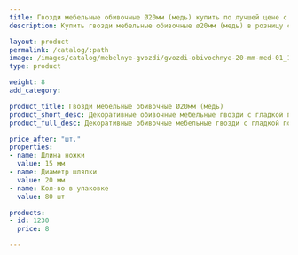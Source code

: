 ```yaml
---
title: Гвозди мебельные обивочные Ø20мм (медь) купить по лучшей цене с доставкой - Поролоныч
description: Купить гвозди мебельные обивочные ø20мм (медь) в розницу с доставкой по Москве в интернет-магазине Поролоныча.

layout: product
permalink: /catalog/:path
image: /images/catalog/mebelnye-gvozdi/gvozdi-obivochnye-20-mm-med-01_1600w.jpg
type: product

weight: 8
add_category: 

product_title: Гвозди мебельные обивочные Ø20мм (медь)
product_short_desc: Декоративные обивочные мебельные гвозди с гладкой поверхностью. Цвет - медь.
product_full_desc: Декоративные обивочные мебельные гвозди с гладкой поверхностью. Цвет - медь.

price_after: "шт."
properties:
- name: Длина ножки
  value: 15 мм
- name: Диаметр шляпки
  value: 20 мм
- name: Кол-во в упаковке
  value: 80 шт

products:
- id: 1230
  price: 8

---
```

